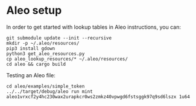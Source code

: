 # Aleo setup

In order to get started with lookup tables in Aleo instructions, you can:

```
git submodule update --init --recursive
mkdir -p ~/.aleo/resources/
pip3 install gdown
python3 get_aleo_resources.py
cp aleo_lookup_resources/* ~/.aleo/resources/
cd aleo && cargo build
```

Testing an Aleo file:
```
cd aleo/examples/simple_token
../../target/debug/aleo run mint aleo1vrxcf2y4hc230wax2urapkcr0ws2zmkz40vpwgd6fstsggk97q9sd6lszx 1u64
```
